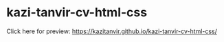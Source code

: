 # kazi-tanvir-cv-html-css

Click here for preview:
https://kazitanvir.github.io/kazi-tanvir-cv-html-css/
